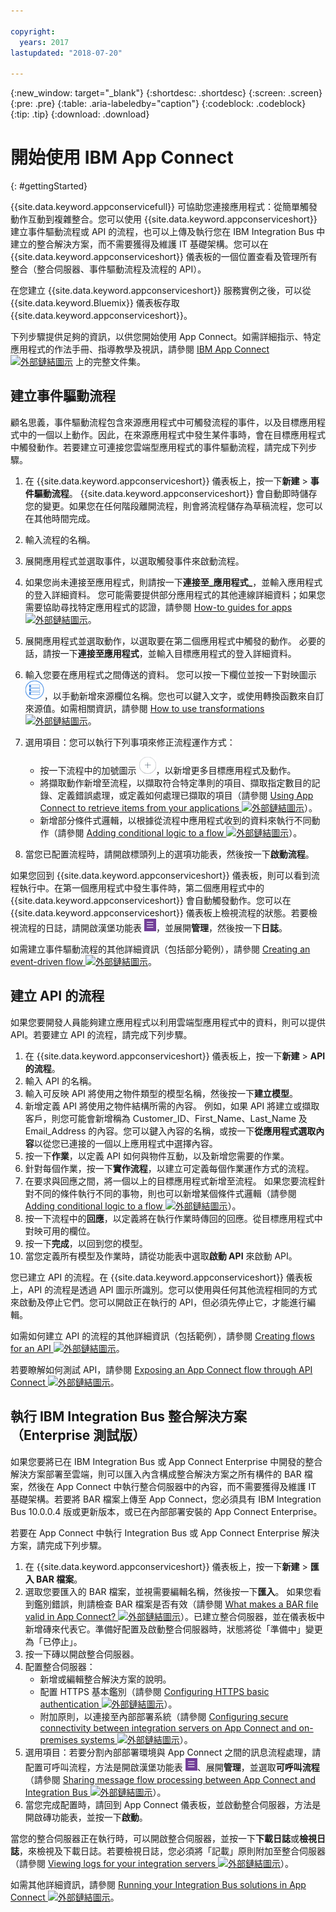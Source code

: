 ```yaml
---

copyright:
  years: 2017
lastupdated: "2018-07-20"

---
```


{:new_window: target="_blank"}
{:shortdesc: .shortdesc}
{:screen: .screen}
{:pre: .pre}
{:table: .aria-labeledby="caption"}
{:codeblock: .codeblock}
{:tip: .tip} 
{:download: .download}


# 開始使用 IBM App Connect
{: #gettingStarted}

{{site.data.keyword.appconservicefull}} 可協助您連接應用程式：從簡單觸發動作互動到複雜整合。您可以使用 {{site.data.keyword.appconserviceshort}} 建立事件驅動流程或 API 的流程，也可以上傳及執行您在 IBM Integration Bus 中建立的整合解決方案，而不需要獲得及維護 IT 基礎架構。您可以在 {{site.data.keyword.appconserviceshort}} 儀表板的一個位置查看及管理所有整合（整合伺服器、事件驅動流程及流程的 API）。 

在您建立 {{site.data.keyword.appconserviceshort}} 服務實例之後，可以從 {{site.data.keyword.Bluemix}} 儀表板存取 {{site.data.keyword.appconserviceshort}}。

下列步驟提供足夠的資訊，以供您開始使用 App Connect。如需詳細指示、特定應用程式的作法手冊、指導教學及視訊，請參閱 [IBM App Connect ![外部鏈結圖示](../../icons/launch-glyph.svg "外部鏈結圖示")](https://developer.ibm.com/integration/docs/app-connect/) 上的完整文件集。

## 建立事件驅動流程

顧名思義，事件驅動流程包含來源應用程式中可觸發流程的事件，以及目標應用程式中的一個以上動作。因此，在來源應用程式中發生某件事時，會在目標應用程式中觸發動作。若要建立可連接您雲端型應用程式的事件驅動流程，請完成下列步驟。
1.  在 {{site.data.keyword.appconserviceshort}} 儀表板上，按一下**新建** > **事件驅動流程**。
    {{site.data.keyword.appconserviceshort}} 會自動即時儲存您的變更。如果您在任何階段離開流程，則會將流程儲存為草稿流程，您可以在其他時間完成。
1.  輸入流程的名稱。
1.  展開應用程式並選取事件，以選取觸發事件來啟動流程。
1.  如果您尚未連接至應用程式，則請按一下**連接至_應用程式_**，並輸入應用程式的登入詳細資料。
    您可能需要提供部分應用程式的其他連線詳細資料；如果您需要協助尋找特定應用程式的認證，請參閱 [How-to guides for apps ![外部鏈結圖示](../../icons/launch-glyph.svg "外部鏈結圖示")](https://developer.ibm.com/integration/docs/app-connect/how-to-guides-for-apps/)。
1.  展開應用程式並選取動作，以選取要在第二個應用程式中觸發的動作。
    必要的話，請按一下**連接至應用程式**，並輸入目標應用程式的登入詳細資料。
1. 輸入您要在應用程式之間傳送的資料。
    您可以按一下欄位並按一下對映圖示 ![對映圖示](/images/MappingIcon.jpg)，以手動新增來源欄位名稱。您也可以鍵入文字，或使用轉換函數來自訂來源值。如需相關資訊，請參閱 [How to use transformations ![外部鏈結圖示](../../icons/launch-glyph.svg "外部鏈結圖示")](https://developer.ibm.com/integration/docs/app-connect/faq/#faq_transforms)。
1. 選用項目：您可以執行下列事項來修正流程運作方式：
    * 按一下流程中的加號圖示 ![新增應用程式圖示](/images/AddApp.jpg)，以新增更多目標應用程式及動作。
    * 將擷取動作新增至流程，以擷取符合特定準則的項目、擷取指定數目的記錄、定義錯誤處理，或定義如何處理已擷取的項目（請參閱 [Using App Connect to retrieve items from your applications ![外部鏈結圖示](../../icons/launch-glyph.svg "外部鏈結圖示")](https://developer.ibm.com/integration/docs/app-connect/tutorials-for-ibm-app-connect/using-ibm-app-connect-retrieve-items-applications/)）。
    * 新增部分條件式邏輯，以根據從流程中應用程式收到的資料來執行不同動作（請參閱 [Adding conditional logic to a flow ![外部鏈結圖示](../../icons/launch-glyph.svg "外部鏈結圖示")](https://developer.ibm.com/integration/docs/app-connect/tutorials-for-ibm-app-connect/adding-conditional-logic-flow/)）。

1. 當您已配置流程時，請開啟標頭列上的選項功能表，然後按一下**啟動流程**。

如果您回到 {{site.data.keyword.appconserviceshort}} 儀表板，則可以看到流程執行中。在第一個應用程式中發生事件時，第二個應用程式中的 {{site.data.keyword.appconserviceshort}} 會自動觸發動作。您可以在 {{site.data.keyword.appconserviceshort}} 儀表板上檢視流程的狀態。若要檢視流程的日誌，請開啟漢堡功能表 ![漢堡功能表圖示](/images/HamburgerMenuSm.jpg)，並展開**管理**，然後按一下**日誌**。

如需建立事件驅動流程的其他詳細資訊（包括部分範例），請參閱 [Creating an event-driven flow ![外部鏈結圖示](../../icons/launch-glyph.svg "外部鏈結圖示")](https://developer.ibm.com/integration/docs/app-connect/tutorials-for-ibm-app-connect/creating-event-driven-flow/)。

## 建立 API 的流程

如果您要開發人員能夠建立應用程式以利用雲端型應用程式中的資料，則可以提供 API。若要建立 API 的流程，請完成下列步驟。
1. 在 {{site.data.keyword.appconserviceshort}} 儀表板上，按一下**新建** > **API 的流程**。
1. 輸入 API 的名稱。
1. 輸入可反映 API 將使用之物件類型的模型名稱，然後按一下**建立模型**。
1. 新增定義 API 將使用之物件結構所需的內容。
    例如，如果 API 將建立或擷取客戶，則您可能會新增稱為 Customer_ID、First_Name、Last_Name 及 Email_Address 的內容。您可以鍵入內容的名稱，或按一下**從應用程式選取內容**以從您已連接的一個以上應用程式中選擇內容。
1. 按一下**作業**，以定義 API 如何與物件互動，以及新增您需要的作業。 
1. 針對每個作業，按一下**實作流程**，以建立可定義每個作業運作方式的流程。 
1. 在要求與回應之間，將一個以上的目標應用程式新增至流程。
    如果您要流程針對不同的條件執行不同的事物，則也可以新增某個條件式邏輯（請參閱 [Adding conditional logic to a flow ![外部鏈結圖示](../../icons/launch-glyph.svg "外部鏈結圖示")](https://developer.ibm.com/integration/docs/app-connect/tutorials-for-ibm-app-connect/adding-conditional-logic-flow/)）。
1. 按一下流程中的**回應**，以定義將在執行作業時傳回的回應。從目標應用程式中對映可用的欄位。 
1. 按一下**完成**，以回到您的模型。
1. 當您定義所有模型及作業時，請從功能表中選取**啟動 API** 來啟動 API。 

您已建立 API 的流程。在 {{site.data.keyword.appconserviceshort}} 儀表板上，API 的流程是透過 API 圖示所識別。您可以使用與任何其他流程相同的方式來啟動及停止它們。您可以開啟正在執行的 API，但必須先停止它，才能進行編輯。

如需如何建立 API 的流程的其他詳細資訊（包括範例），請參閱 [Creating flows for an API ![外部鏈結圖示](../../icons/launch-glyph.svg "外部鏈結圖示")](https://developer.ibm.com/integration/docs/app-connect/tutorials-for-ibm-app-connect/creating-flows-api/)。

若要瞭解如何測試 API，請參閱 [Exposing an App Connect flow through API Connect ![外部鏈結圖示](../../icons/launch-glyph.svg "外部鏈結圖示")](https://developer.ibm.com/integration/blog/2017/08/29/exposing-app-connect-flow-api-connect/)。


## 執行 IBM Integration Bus 整合解決方案（Enterprise 測試版）

如果您要將已在 IBM Integration Bus 或 App Connect Enterprise 中開發的整合解決方案部署至雲端，則可以匯入內含構成整合解決方案之所有構件的 BAR 檔案，然後在 App Connect 中執行整合伺服器中的內容，而不需要獲得及維護 IT 基礎架構。若要將 BAR 檔案上傳至 App Connect，您必須具有 IBM Integration Bus 10.0.0.4 版或更新版本，或已在內部部署安裝的 App Connect Enterprise。

若要在 App Connect 中執行 Integration Bus 或 App Connect Enterprise 解決方案，請完成下列步驟。
1. 在 {{site.data.keyword.appconserviceshort}} 儀表板上，按一下**新建** > **匯入 BAR 檔案**。
1. 選取您要匯入的 BAR 檔案，並視需要編輯名稱，然後按一下**匯入**。
    如果您看到鑑別錯誤，則請檢查 BAR 檔案是否有效（請參閱 [What makes a BAR file valid in App Connect? ![外部鏈結圖示](../../icons/launch-glyph.svg "外部鏈結圖示")](https://developer.ibm.com/integration/docs/app-connect/tutorials-for-ibm-app-connect/running-your-ibm-integration-bus-solutions-in-ibm-app-connect-enterprise-beta-plan/what-makes-a-bar-file-valid-for-app-connect-app-connect-enterprise-beta)）。已建立整合伺服器，並在儀表板中新增磚來代表它。準備好配置及啟動整合伺服器時，狀態將從「準備中」變更為「已停止」。 
1. 按一下磚以開啟整合伺服器。
1. 配置整合伺服器：
    * 新增或編輯整合解決方案的說明。
    * 配置 HTTPS 基本鑑別（請參閱 [Configuring HTTPS basic authentication ![外部鏈結圖示](../../icons/launch-glyph.svg "外部鏈結圖示")](https://developer.ibm.com/integration/docs/app-connect/tutorials-for-ibm-app-connect/running-your-ibm-integration-bus-solutions-in-ibm-app-connect-enterprise-beta-plan/configuring-https-basic-authentication-app-connect-enterprise-beta)）。
    * 附加原則，以連接至內部部署系統（請參閱 [Configuring secure connectivity between integration servers on App Connect and on-premises systems ![外部鏈結圖示](../../icons/launch-glyph.svg "外部鏈結圖示")](https://developer.ibm.com/integration/docs/app-connect/tutorials-for-ibm-app-connect/running-your-ibm-integration-bus-solutions-in-ibm-app-connect-enterprise-beta-plan/configuring-secure-connectivity-between-integration-servers-on-app-connect-and-on-premises-systems-app-connect-enterprise-beta)）。
1. 選用項目：若要分割內部部署環境與 App Connect 之間的訊息流程處理，請配置可呼叫流程，方法是開啟漢堡功能表 ![漢堡功能表圖示](/images/HamburgerMenuSm.jpg)、展開**管理**，並選取**可呼叫流程**（請參閱 [Sharing message flow processing between App Connect and Integration Bus ![外部鏈結圖示](../../icons/launch-glyph.svg "外部鏈結圖示")](https://developer.ibm.com/integration/docs/app-connect/tutorials-for-ibm-app-connect/running-your-ibm-integration-bus-solutions-in-ibm-app-connect-enterprise-beta-plan/sharing-message-flow-processing-between-app-connect-and-integration-bus-app-connect-enterprise-beta)）。
1. 當您完成配置時，請回到 App Connect 儀表板，並啟動整合伺服器，方法是開啟磚功能表，並按一下**啟動**。

當您的整合伺服器正在執行時，可以開啟整合伺服器，並按一下**下載日誌**或**檢視日誌**，來檢視及下載日誌。若要檢視日誌，您必須將「記載」原則附加至整合伺服器（請參閱 [Viewing logs for your integration servers ![外部鏈結圖示](../../icons/launch-glyph.svg "外部鏈結圖示")](https://developer.ibm.com/integration/docs/app-connect/tutorials-for-ibm-app-connect/running-your-ibm-integration-bus-solutions-in-ibm-app-connect-enterprise-beta-plan/viewing-logs-for-your-integration-servers-in-app-connect-enterprise-beta)）。

如需其他詳細資訊，請參閱 [Running your Integration Bus solutions in App Connect ![外部鏈結圖示](../../icons/launch-glyph.svg "外部鏈結圖示")](https://developer.ibm.com/integration/docs/app-connect/tutorials-for-ibm-app-connect/running-your-ibm-integration-bus-solutions-in-ibm-app-connect-enterprise-beta-plan)。
